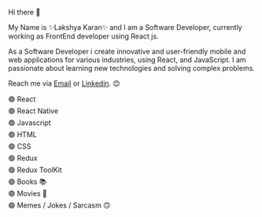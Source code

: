 Hi there 👋

My Name is ✨Lakshya Karan✨ and I am a Software Developer, currently working as FrontEnd developer using React js.

As a Software Developer i create innovative and user-friendly mobile and web applications for various industries, using React, and JavaScript. I am passionate about learning new technologies and solving complex problems.

Reach me via [Email](lakshyakaran@gmail.com) or [Linkedin](https://www.linkedin.com/in/lakshyakaran/). 😊

🟢 React<br />
🟢 React Native<br />
🟢 Javascript<br />
🟢 HTML<br />
🟢 CSS<br />
🟢 Redux<br />
🟢 Redux ToolKit<br />
🟢 Books 📚<br />
🟢 Movies 🎥<br />
🟢 Memes / Jokes / Sarcasm 🙃 <br />
